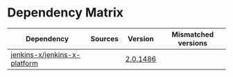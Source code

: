 # Dependency Matrix

Dependency | Sources | Version | Mismatched versions
---------- | ------- | ------- | -------------------
[jenkins-x/jenkins-x-platform](https://github.com/jenkins-x/jenkins-x-platform) |  | [2.0.1486](https://github.com/jenkins-x/jenkins-x-platform/releases/tag/v2.0.1486) | 

